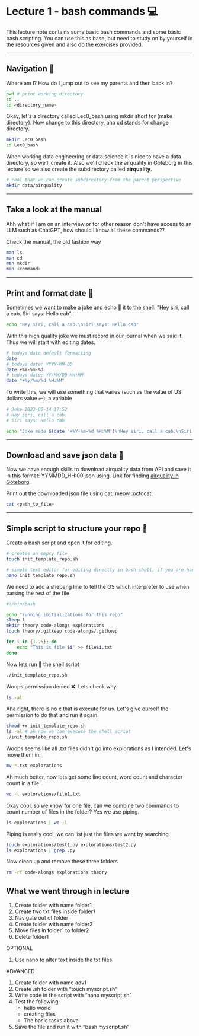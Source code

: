 # Lecture 1 - bash commands :computer:

This lecture note contains some basic bash commands and some basic bash scripting. You can use this as base, but need to study on by yourself in the resources given and also do the exercises provided.

---
## Navigation :compass:

Where am I? How do I jump out to see my parents and then back in? 

```bash
pwd # print working directory
cd ..
cd <directory_name>
```

Okay, let's a directory called Lec0_bash using mkdir short for (make directory). Now change to this directory, aha cd stands for change directory. 

```bash
mkdir Lec0_bash
cd Lec0_bash
```

When working data engineering or data science it is nice to have a data directory, so we'll create it. Also we'll check the airquality in Göteborg in this lecture so we also create the subdirectory called **airquality**. 

```bash 
# cool that we can create subdirectory from the parent perspective 
mkdir data/airquality 
```

---
## Take a look at the manual 

Ahh what if I am on an interview or for other reason don't have access to an LLM such as ChatGPT, how should I know all these commands?? 

Check the manual, the old fashion way

```bash
man ls
man cd
man mkdir 
man <command>
```

---
## Print and format date :date:

Sometimes we want to make a joke and echo :rofl: it to the shell: "Hey siri, call a cab.
Siri says: Hello cab".

```bash
echo "Hey siri, call a cab.\nSiri says: Hello cab"
```

With this high quality joke we must record in our journal when we said it. Thus we will start with editing dates.

```bash
# todays date default formatting
date
# todays date: YYYY-MM-DD
date +%Y-%m-%d
# todays date: YY/MM/DD HH:MM
date "+%y/%m/%d %H:%M"
```

To write this, we will use something that varies (such as the value of US dollars value :dollar:), a variable

```bash
# Joke 2023-05-14 17:52
# Hey siri, call a cab.
# Siri says: Hello cab

echo "Joke made $(date '+%Y-%m-%d %H:%M')\nHey siri, call a cab.\nSiri says: Hello cab"

```
---
## Download and save json data :floppy_disk:

Now we have enough skills to download airquality data from API and save it in this format: YYMMDD_HH:00.json using. Link for finding [airquality in Göteborg](https://www.dataportal.se/sv/datasets/66_70346/luftkvalitet-api#ref=?p=1&q=g%C3%B6teborg&s=2&t=20&f=&rt=dataset%24esterms_IndependentDataService%24esterms_ServedByDataService&c=false).

Print out the downloaded json file using cat, meow :octocat:

```bash
cat <path_to_file>
```

---
## Simple script to structure your repo :open_file_folder:

Create a bash script and open it for editing. 

```bash
# creates an empty file
touch init_template_repo.sh

# simple text editor for editing directly in bash shell, if you are hardcore you can use vim
nano init_template_repo.sh 
```

We need to add a shebang line to tell the OS which interpreter to use when parsing the rest of the file

```bash
#!/bin/bash

echo "running initializations for this repo" 
sleep 1
mkdir theory code-alongs explorations  
touch theory/.gitkeep code-alongs/.gitkeep

for i in {1..5}; do
    echo "This is file $i" >> file$i.txt
done
```

Now lets run :runner: the shell script 

```bash
./init_template_repo.sh
```

Woops permission denied :x:. Lets check why

```bash
ls -al 
```

Aha right, there is no x that is execute for us. Let's give ourself the permission to do that and run it again.

```bash
chmod +x init_template_repo.sh
ls -al # ah now we can execute the shell script
./init_template_repo.sh
```

Woops seems like all .txt files didn't go into explorations as I intended. Let's move them in. 

```bash
mv *.txt explorations
```

Ah much better, now lets get some line count, word count and character count in a file. 

```bash
wc -l explorations/file1.txt
```

Okay cool, so we know for one file, can we combine two commands to count number of files in the folder? Yes we use piping.

```bash
ls explorations | wc -l
```

Piping is really cool, we can list just the files we want by searching.  

```bash
touch explorations/test1.py explorations/test2.py 
ls explorations | grep .py
```

Now clean up and remove these three folders 

```bash
rm -rf code-alongs explorations theory 
```

## What we went through in lecture
1. Create folder with name folder1
2. Create two txt files inside folder1
3. Navigate out of folder
4. Create folder with name folder2
5. Move files in folder1 to folder2
6. Delete folder1

OPTIONAL
1. Use nano to alter text inside the txt files.

ADVANCED
1. Create folder with name adv1
2. Create .sh folder with “touch myscript.sh”
3. Write code in the script with “nano myscript.sh”
4. Test the following:
	- hello world
	- creating files
	- The basic tasks above
5. Save the file and run it with “bash myscript.sh”